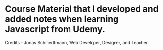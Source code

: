 # Course Material that I developed and added notes when learning Javascript from Udemy.

Credits - Jonas Schmedtmann, Web Developer, Designer, and Teacher.
